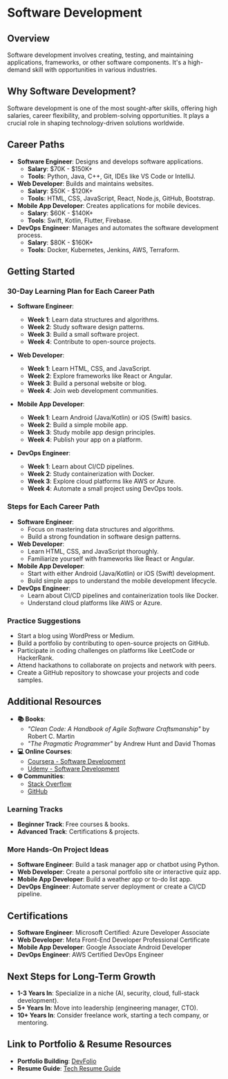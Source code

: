 # Software Development

## Overview
Software development involves creating, testing, and maintaining applications, frameworks, or other software components. It's a high-demand skill with opportunities in various industries.

## Why Software Development?
Software development is one of the most sought-after skills, offering high salaries, career flexibility, and problem-solving opportunities. It plays a crucial role in shaping technology-driven solutions worldwide.

## Career Paths
- **Software Engineer**: Designs and develops software applications.
  - **Salary**: $70K - $150K+
  - **Tools**: Python, Java, C++, Git, IDEs like VS Code or IntelliJ.
- **Web Developer**: Builds and maintains websites.
  - **Salary**: $50K - $120K+
  - **Tools**: HTML, CSS, JavaScript, React, Node.js, GitHub, Bootstrap.
- **Mobile App Developer**: Creates applications for mobile devices.
  - **Salary**: $60K - $140K+
  - **Tools**: Swift, Kotlin, Flutter, Firebase.
- **DevOps Engineer**: Manages and automates the software development process.
  - **Salary**: $80K - $160K+
  - **Tools**: Docker, Kubernetes, Jenkins, AWS, Terraform.

## Getting Started
### 30-Day Learning Plan for Each Career Path

- **Software Engineer**:
  - **Week 1**: Learn data structures and algorithms.
  - **Week 2**: Study software design patterns.
  - **Week 3**: Build a small software project.
  - **Week 4**: Contribute to open-source projects.

- **Web Developer**:
  - **Week 1**: Learn HTML, CSS, and JavaScript.
  - **Week 2**: Explore frameworks like React or Angular.
  - **Week 3**: Build a personal website or blog.
  - **Week 4**: Join web development communities.

- **Mobile App Developer**:
  - **Week 1**: Learn Android (Java/Kotlin) or iOS (Swift) basics.
  - **Week 2**: Build a simple mobile app.
  - **Week 3**: Study mobile app design principles.
  - **Week 4**: Publish your app on a platform.

- **DevOps Engineer**:
  - **Week 1**: Learn about CI/CD pipelines.
  - **Week 2**: Study containerization with Docker.
  - **Week 3**: Explore cloud platforms like AWS or Azure.
  - **Week 4**: Automate a small project using DevOps tools.

### Steps for Each Career Path
- **Software Engineer**:
  - Focus on mastering data structures and algorithms.
  - Build a strong foundation in software design patterns.
- **Web Developer**:
  - Learn HTML, CSS, and JavaScript thoroughly.
  - Familiarize yourself with frameworks like React or Angular.
- **Mobile App Developer**:
  - Start with either Android (Java/Kotlin) or iOS (Swift) development.
  - Build simple apps to understand the mobile development lifecycle.
- **DevOps Engineer**:
  - Learn about CI/CD pipelines and containerization tools like Docker.
  - Understand cloud platforms like AWS or Azure.

### Practice Suggestions
- Start a blog using WordPress or Medium.
- Build a portfolio by contributing to open-source projects on GitHub.
- Participate in coding challenges on platforms like LeetCode or HackerRank.
- Attend hackathons to collaborate on projects and network with peers.
- Create a GitHub repository to showcase your projects and code samples.

## Additional Resources
- **📚 Books**: 
  - *"Clean Code: A Handbook of Agile Software Craftsmanship"* by Robert C. Martin
  - *"The Pragmatic Programmer"* by Andrew Hunt and David Thomas
- **💻 Online Courses**: 
  - [Coursera - Software Development](https://www.coursera.org/browse/computer-science/software-development)
  - [Udemy - Software Development](https://www.udemy.com/courses/search/?q=software%20development)
- **🌐 Communities**: 
  - [Stack Overflow](https://stackoverflow.com/)
  - [GitHub](https://github.com/)

### Learning Tracks
- **Beginner Track**: Free courses & books.
- **Advanced Track**: Certifications & projects.

### More Hands-On Project Ideas
- **Software Engineer**: Build a task manager app or chatbot using Python.
- **Web Developer**: Create a personal portfolio site or interactive quiz app.
- **Mobile App Developer**: Build a weather app or to-do list app.
- **DevOps Engineer**: Automate server deployment or create a CI/CD pipeline.

## Certifications
- **Software Engineer**: Microsoft Certified: Azure Developer Associate
- **Web Developer**: Meta Front-End Developer Professional Certificate
- **Mobile App Developer**: Google Associate Android Developer
- **DevOps Engineer**: AWS Certified DevOps Engineer

## Next Steps for Long-Term Growth
- **1-3 Years In**: Specialize in a niche (AI, security, cloud, full-stack development).
- **5+ Years In**: Move into leadership (engineering manager, CTO).
- **10+ Years In**: Consider freelance work, starting a tech company, or mentoring.

## Link to Portfolio & Resume Resources
- **Portfolio Building**: [DevFolio](https://devfolio.co/)
- **Resume Guide**: [Tech Resume Guide](https://techresumeguide.com/) 
